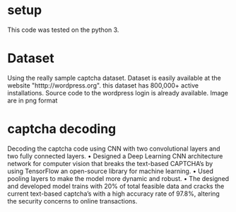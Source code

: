 # setup
This code was tested on the python 3.
# Dataset
Using the really sample captcha dataset. Dataset is easily available at the website "htttp://wordpress.org". this dataset has 800,000+ active installations.
Source code to the wordpress login is already available. Image are in png format 
# captcha decoding
Decoding the captcha code using CNN with two convolutional layers and two fully connected layers.
•	Designed a Deep Learning CNN architecture network for computer vision that breaks the text-based CAPTCHA’s by using TensorFlow an open-source library for machine learning.
•	Used pooling layers to make the model more dynamic and robust. 
•	The designed and developed model trains with 20% of total feasible data and cracks the current text-based captcha’s with a high accuracy rate of 97.8%, altering the security concerns to online transactions.
